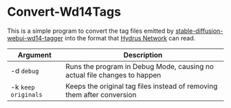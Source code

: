 # Convert-Wd14Tags
This is a simple program to convert the tag files emitted by [stable-diffusion-webui-wd14-tagger](https://github.com/toriato/stable-diffusion-webui-wd14-tagger)
into the format that [Hydrus Network](https://hydrusnetwork.github.io/hydrus/index.html) can read.

| Argument            | Description                                                              |
|---------------------|--------------------------------------------------------------------------|
| -d `debug`          | Runs the program in Debug Mode, causing no actual file changes to happen |
| -k `keep originals` | Keeps the original tag files instead of removing them after conversion   |